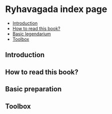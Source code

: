 # Ryhavagada index page

 - [Introduction](#introduction)
 - [How to read this book?](#how-to-read-this-book)
 - [Basic legendarium](#basic-legendarium)
 - [Toolbox](#toolbox)
 
## Introduction
 
## How to read this book?
 
## Basic preparation
 
## Toolbox

